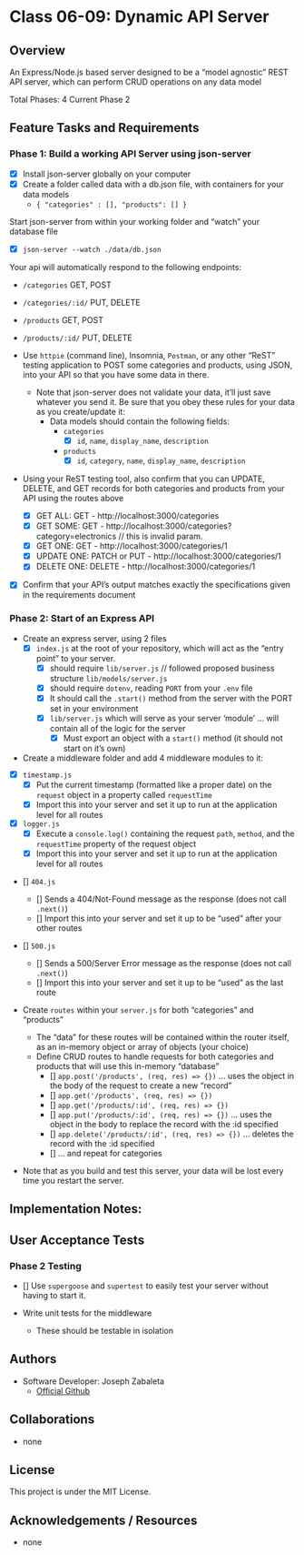 # Class 06-09: Dynamic API Server

## Overview
An Express/Node.js based server designed to be a “model agnostic” REST API server, which can perform CRUD operations on any data model

Total Phases: 4
Current Phase 2


## Feature Tasks and Requirements

### Phase 1: Build a working API Server using json-server
- [x] Install json-server globally on your computer
- [x] Create a folder called data with a db.json file, with containers for your data models
    - `{ "categories" : [], "products": [] }`

Start json-server from within your working folder and “watch” your database file
- [x] `json-server --watch ./data/db.json`

Your api will automatically respond to the following endpoints:
- `/categories` GET, POST
- `/categories/:id/` PUT, DELETE
- `/products` GET, POST
- `/products/:id/` PUT, DELETE

- Use `httpie` (command line), Insomnia, `Postman`, or any other “ReST” testing application to POST some categories and products, using JSON, into your API so that you have some data in there.
    - Note that json-server does not validate your data, it’ll just save whatever you send it. Be sure that you obey these rules for your data as you create/update it:
        - Data models should contain the following fields:
            - `categories`
                - [x] `id`, `name`, `display_name`, `description`
            - `products`
                - [x] `id`, `category`, `name`, `display_name`, `description`

- Using your ReST testing tool, also confirm that you can UPDATE, DELETE, and GET records for both categories and products from your API using the routes above
    - [x] GET ALL: GET - http://localhost:3000/categories
    - [x] GET SOME: GET - http://localhost:3000/categories?category=electronics // this is invalid param.
    - [x] GET ONE: GET - http://localhost:3000/categories/1
    - [x] UPDATE ONE: PATCH or PUT - http://localhost:3000/categories/1
    - [x] DELETE ONE: DELETE - http://localhost:3000/categories/1
- [x] Confirm that your API’s output matches exactly the specifications given in the requirements document

### Phase 2: Start of an Express API
- Create an express server, using 2 files
    - [x] `index.js` at the root of your repository, which will act as the “entry point” to your server.
        - [x] should require `lib/server.js` // followed proposed business structure `lib/models/server.js`
        - [x] should require `dotenv`, reading `PORT` from your `.env` file
        - [x] It should call the `.start()` method from the server with the PORT set in your environment
        - [x] `lib/server.js` which will serve as your server ‘module’ … will contain all of the logic for the server
            - [x] Must export an object with a `start()` method (it should not start on it’s own)

- Create a middleware folder and add 4 middleware modules to it:
- [x] `timestamp.js`
    - [x] Put the current timestamp (formatted like a proper date) on the `request` object in a property called `requestTime`
    - [x] Import this into your server and set it up to run at the application level for all routes
- [x] `logger.js`
    - [x] Execute a `console.log()` containing the request `path`, `method`, and the `requestTime` property of the request object
    - [x] Import this into your server and set it up to run at the application level for all routes
- [] `404.js`
    - [] Sends a 404/Not-Found message as the response (does not call `.next()`)
    - [] Import this into your server and set it up to be “used” after your other routes
- [] `500.js`
    - [] Sends a 500/Server Error message as the response (does not call `.next()`)
    - [] Import this into your server and set it up to be “used” as the last route

- Create `routes` within your `server.js` for both “categories” and “products”
    - The “data” for these routes will be contained within the router itself, as an in-memory object or array of objects (your choice)
    - Define CRUD routes to handle requests for both categories and products that will use this in-memory “database”
        - [] `app.post('/products', (req, res) => {})` … uses the object in the body of the request to create a new “record”
        - [] `app.get('/products', (req, res) => {})`
        - [] `app.get('/products/:id', (req, res) => {})`
        - [] `app.put('/products/:id', (req, res) => {})` … uses the object in the body to replace the record with the :id specified
        - [] `app.delete('/products/:id', (req, res) => {})` … deletes the record with the :id specified
        - [] … and repeat for categories

- Note that as you build and test this server, your data will be lost every time you restart the server.


## Implementation Notes:


## User Acceptance Tests

### Phase 2 Testing
- [] Use `supergoose` and `supertest` to easily test your server without having to start it.

- Write unit tests for the middleware
    - These should be testable in isolation



## Authors
- Software Developer: Joseph Zabaleta
  - [Official Github](https://github.com/joseph-zabaleta)

## Collaborations
- none

## License
This project is under the MIT License.

## Acknowledgements / Resources
- none
